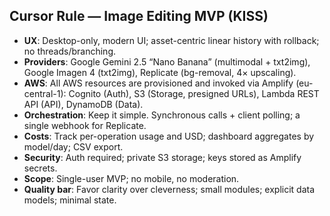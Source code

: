 ## Cursor Rule — Image Editing MVP (KISS)

- **UX**: Desktop-only, modern UI; asset-centric linear history with rollback; no threads/branching.
- **Providers**: Google Gemini 2.5 “Nano Banana” (multimodal + txt2img), Google Imagen 4 (txt2img), Replicate (bg-removal, 4× upscaling).
- **AWS**: All AWS resources are provisioned and invoked via Amplify (eu-central-1): Cognito (Auth), S3 (Storage, presigned URLs), Lambda REST API (API), DynamoDB (Data).
- **Orchestration**: Keep it simple. Synchronous calls + client polling; a single webhook for Replicate.
- **Costs**: Track per-operation usage and USD; dashboard aggregates by model/day; CSV export.
- **Security**: Auth required; private S3 storage; keys stored as Amplify secrets.
- **Scope**: Single-user MVP; no mobile, no moderation.
- **Quality bar**: Favor clarity over cleverness; small modules; explicit data models; minimal state.